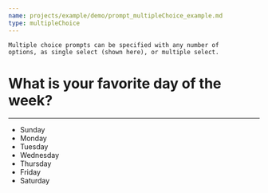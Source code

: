 ```yaml
---
name: projects/example/demo/prompt_multipleChoice_example.md
type: multipleChoice
---
```


```
Multiple choice prompts can be specified with any number of
options, as single select (shown here), or multiple select.
```

# What is your favorite day of the week?

---

- Sunday
- Monday
- Tuesday
- Wednesday
- Thursday
- Friday
- Saturday
